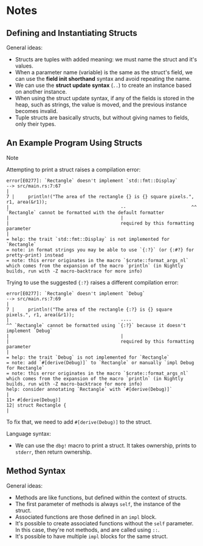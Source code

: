 # Notes

## Defining and Instantiating Structs

General ideas:
- Structs are tuples with added meaning: we must name the struct and it's
  values.
- When a parameter name (variable) is the same as the struct's field, we can
  use the **field init shorthand** syntax and avoid repeating the name.
- We can use the **struct update syntax** (`..`) to create an instance based on
  another instance.
- When using the struct update syntax, if any of the fields is stored in the
  heap, such as strings, the value is moved, and the previous instance becomes
  invalid.
- Tuple structs are basically structs, but without giving names to fields, only
  their types.

## An Example Program Using Structs

> [!NOTE]
> Attempting to print a struct raises a compilation error:
> ```text
> error[E0277]: `Rectangle` doesn't implement `std::fmt::Display`
> --> src/main.rs:7:67
> |
> 7 |     println!("The area of the rectangle {} is {} square pixels.", r1, area(&r1));
> |                                         --                        ^^ `Rectangle` cannot be formatted with the default formatter
> |                                         |
> |                                         required by this formatting parameter
> |
> = help: the trait `std::fmt::Display` is not implemented for `Rectangle`
> = note: in format strings you may be able to use `{:?}` (or {:#?} for pretty-print) instead
> = note: this error originates in the macro `$crate::format_args_nl` which comes from the expansion of the macro `println` (in Nightly builds, run with -Z macro-backtrace for more info)
> ```
> 
> Trying to use the suggested `{:?}` raises a different compilation error:
> ```text
> error[E0277]: `Rectangle` doesn't implement `Debug`
> --> src/main.rs:7:69
> |
> 7 |     println!("The area of the rectangle {:?} is {} square pixels.", r1, area(&r1));
> |                                         ----                        ^^ `Rectangle` cannot be formatted using `{:?}` because it doesn't implement `Debug`
> |                                         |
> |                                         required by this formatting parameter
> |
> = help: the trait `Debug` is not implemented for `Rectangle`
> = note: add `#[derive(Debug)]` to `Rectangle` or manually `impl Debug for Rectangle`
> = note: this error originates in the macro `$crate::format_args_nl` which comes from the expansion of the macro `println` (in Nightly builds, run with -Z macro-backtrace for more info)
> help: consider annotating `Rectangle` with `#[derive(Debug)]`
> |
> 11+ #[derive(Debug)]
> 12| struct Rectangle {
> |
> ```
> 
> To fix that, we need to add `#[derive(Debug)]` to the struct.

Language syntax:
- We can use the `dbg!` macro to print a struct. It takes ownership, prints to
  `stderr`, then return ownership.

## Method Syntax

General ideas:
- Methods are like functions, but defined within the context of structs.
- The first parameter of methods is always `self`, the instance of the struct.
- Associated functions are those defined in an `impl` block.
- It's possible to create associated functions without the `self` parameter. In
  this case, they're not methods, and are called using `::`.
- It's possible to have multiple `impl` blocks for the same struct.